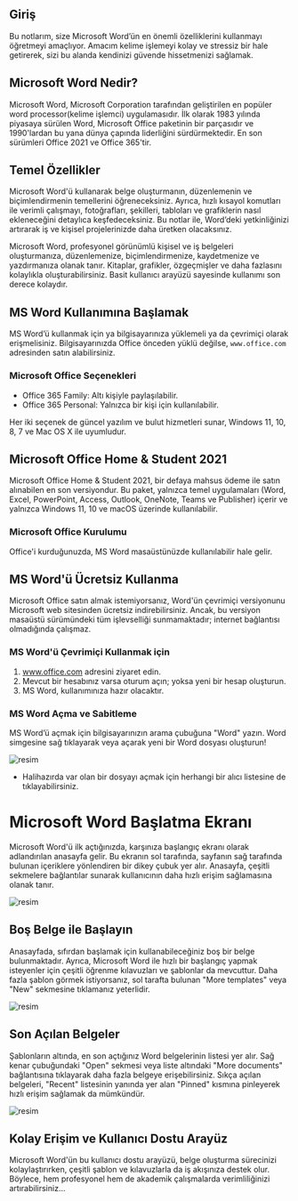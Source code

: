 ## Giriş

Bu notlarım, size Microsoft Word’ün en önemli özelliklerini kullanmayı öğretmeyi amaçlıyor. 
Amacım kelime işlemeyi kolay ve stressiz bir hale getirerek, sizi bu alanda kendinizi güvende hissetmenizi sağlamak.

## Microsoft Word Nedir?

Microsoft Word, Microsoft Corporation tarafından geliştirilen en popüler word processor(kelime işlemci) uygulamasıdır. 
İlk olarak 1983 yılında piyasaya sürülen Word, Microsoft Office paketinin bir parçasıdır ve 1990'lardan bu yana dünya çapında liderliğini sürdürmektedir. 
En son sürümleri Office 2021 ve Office 365'tir.

## Temel Özellikler

Microsoft Word'ü kullanarak belge oluşturmanın, düzenlemenin ve biçimlendirmenin temellerini öğreneceksiniz. 
Ayrıca, hızlı kısayol komutları ile verimli çalışmayı, fotoğrafları, şekilleri, tabloları ve grafiklerin nasıl ekleneceğini detaylıca keşfedeceksiniz.
Bu notlar ile, Word’deki yetkinliğinizi artırarak iş ve kişisel projelerinizde daha üretken olacaksınız. 

Microsoft Word, profesyonel görünümlü kişisel ve iş belgeleri oluşturmanıza, düzenlemenize, biçimlendirmenize, kaydetmenize ve yazdırmanıza olanak tanır. 
Kitaplar, grafikler, özgeçmişler ve daha fazlasını kolaylıkla oluşturabilirsiniz. Basit kullanıcı arayüzü sayesinde kullanımı son derece kolaydır.

## MS Word Kullanımına Başlamak

MS Word’ü kullanmak için ya bilgisayarınıza yüklemeli ya da çevrimiçi olarak erişmelisiniz. 
Bilgisayarınızda Office önceden yüklü değilse, `www.office.com` adresinden satın alabilirsiniz. 

### Microsoft Office Seçenekleri

- Office 365 Family: Altı kişiyle paylaşılabilir.
- Office 365 Personal: Yalnızca bir kişi için kullanılabilir.

Her iki seçenek de güncel yazılım ve bulut hizmetleri sunar, Windows 11, 10, 8, 7 ve Mac OS X ile uyumludur.

## Microsoft Office Home & Student 2021

Microsoft Office Home & Student 2021, bir defaya mahsus ödeme ile satın alınabilen en son versiyondur. 
Bu paket, yalnızca temel uygulamaları (Word, Excel, PowerPoint, Access, Outlook, OneNote, Teams ve Publisher) içerir ve yalnızca Windows 11, 10 ve macOS üzerinde kullanılabilir.

### Microsoft Office Kurulumu

Office'i kurduğunuzda, MS Word masaüstünüzde kullanılabilir hale gelir.

## MS Word'ü Ücretsiz Kullanma

Microsoft Office satın almak istemiyorsanız, Word'ün çevrimiçi versiyonunu Microsoft web sitesinden ücretsiz indirebilirsiniz.
Ancak, bu versiyon masaüstü sürümündeki tüm işlevselliği sunmamaktadır; internet bağlantısı olmadığında çalışmaz. 

### MS Word'ü Çevrimiçi Kullanmak için

1. www.office.com adresini ziyaret edin.
2. Mevcut bir hesabınız varsa oturum açın; yoksa yeni bir hesap oluşturun.
3. MS Word, kullanımınıza hazır olacaktır.

### MS Word Açma ve Sabitleme

MS Word’ü açmak için bilgisayarınızın arama çubuğuna "Word" yazın. Word simgesine sağ tıklayarak veya açarak yeni bir Word dosyası oluşturun!

![resim](https://i.ibb.co/j4sR8BB/1-Open-Word.png)
* Halihazırda var olan bir dosyayı açmak için herhangi bir alıcı listesine de tıklayabilirsiniz.


# Microsoft Word Başlatma Ekranı

Microsoft Word'ü ilk açtığınızda, karşınıza başlangıç ekranı olarak adlandırılan anasayfa gelir. 
Bu ekranın sol tarafında, sayfanın sağ tarafında bulunan içeriklere yönlendiren bir dikey çubuk yer alır. 
Anasayfa, çeşitli sekmelere bağlantılar sunarak kullanıcının daha hızlı erişim sağlamasına olanak tanır.

![resim](https://i.ibb.co/JQtRbJS/2-Word.png)

## Boş Belge ile Başlayın

Anasayfada, sıfırdan başlamak için kullanabileceğiniz boş bir belge bulunmaktadır. 
Ayrıca, Microsoft Word ile hızlı bir başlangıç yapmak isteyenler için çeşitli öğrenme kılavuzları ve şablonlar da mevcuttur. 
Daha fazla şablon görmek istiyorsanız, sol tarafta bulunan "More templates" veya "New" sekmesine tıklamanız yeterlidir.

![resim](https://i.ibb.co/d4069fb/3-Word-New.png)

## Son Açılan Belgeler

Şablonların altında, en son açtığınız Word belgelerinin listesi yer alır. 
Sağ kenar çubuğundaki "Open" sekmesi veya liste altındaki "More documents" bağlantısına tıklayarak daha fazla belgeye erişebilirsiniz. 
Sıkça açılan belgeleri, "Recent" listesinin yanında yer alan "Pinned" kısmına pinleyerek hızlı erişim sağlamak da mümkündür.

![resim](https://i.ibb.co/fNJBG6S/4-Word-Recent.png)

## Kolay Erişim ve Kullanıcı Dostu Arayüz

Microsoft Word'ün bu kullanıcı dostu arayüzü, belge oluşturma sürecinizi kolaylaştırırken, 
çeşitli şablon ve kılavuzlarla da iş akışınıza destek olur. Böylece, hem profesyonel hem de akademik çalışmalarda verimliliğinizi artırabilirsiniz...
